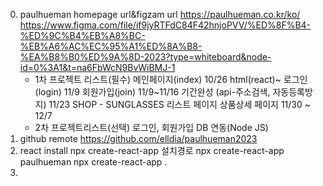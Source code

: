 0. paulhueman homepage url&figzam url
    https://paulhueman.co.kr/ko/
    https://www.figma.com/file/if9jyRTFdC84F42hnjoPVV/%ED%8F%B4-%ED%9C%B4%EB%A8%BC-%EB%A6%AC%EC%95%A1%ED%8A%B8-%EA%B8%B0%ED%9A%8D-2023?type=whiteboard&node-id=0%3A1&t=na6FbWcN9BvWiBMJ-1
    * 1차 프로젝트 리스트(필수)
        메인페이지(index) 10/26 html(react)~
        로그인(login) 11/9 
        회원가입(join) 11/9~11/16 기간완성 (api-주소검색, 자동등록방지) 11/23
        SHOP - SUNGLASSES 리스트 페이지 
        상품상세 페이지 11/30 ~ 12/7 
    * 2차 프로젝트리스트(선택)
        로그인, 회원가입 DB 연동(Node JS)
1. github remote
    https://github.com/elldia/paulhueman2023
2. react install
    npx create-react-app 설치경로
    npx create-react-app paulhueman
    npx create-react-app .
3. 